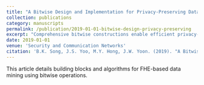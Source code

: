 ```yaml
---
title: "A Bitwise Design and Implementation for Privacy-Preserving Data Mining: From Atomic Operations to Advanced Algorithms"
collection: publications
category: manuscripts
permalink: /publication/2019-01-01-bitwise-design-privacy-preserving
excerpt: "Comprehensive bitwise constructions enable efficient privacy-preserving data mining using FHE."
date: 2019-01-01
venue: 'Security and Communication Networks'
citation: 'B.K. Song, J.S. Yoo, M.Y. Hong, J.W. Yoon. (2019). "A Bitwise Design and Implementation for Privacy-Preserving Data Mining: From Atomic Operations to Advanced Algorithms." <i>Security and Communication Networks</i>.'
---
```


This article details building blocks and algorithms for FHE-based data mining using bitwise operations.
